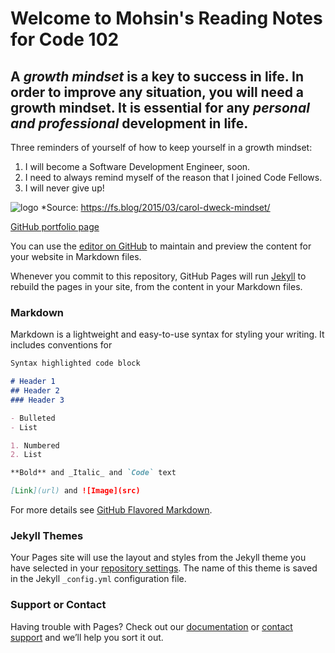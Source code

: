 # Welcome to Mohsin's Reading Notes for Code 102

## **A _growth mindset_ is a key to success in life. In order to improve any situation, you will need a growth mindset. It is essential for any _personal and professional_ development in life.**

Three reminders of yourself of how to keep yourself in a growth mindset: 
1. I will become a Software Development Engineer, soon. 
2. I need to always remind myself of the reason that I joined Code Fellows.
3. I will never give up! 

![logo](https://149366099.v2.pressablecdn.com/wp-content/uploads/2015/02/Carol-Dweck-Two-Mindsets.jpg)
*Source: https://fs.blog/2015/03/carol-dweck-mindset/

[GitHub portfolio page](https://github.com/mbehi)

You can use the [editor on GitHub](https://github.com/mbehi/reading-notes/edit/main/README.md) to maintain and preview the content for your website in Markdown files.

Whenever you commit to this repository, GitHub Pages will run [Jekyll](https://jekyllrb.com/) to rebuild the pages in your site, from the content in your Markdown files.

### Markdown

Markdown is a lightweight and easy-to-use syntax for styling your writing. It includes conventions for

```markdown
Syntax highlighted code block

# Header 1
## Header 2
### Header 3

- Bulleted
- List

1. Numbered
2. List

**Bold** and _Italic_ and `Code` text

[Link](url) and ![Image](src)
```

For more details see [GitHub Flavored Markdown](https://guides.github.com/features/mastering-markdown/).

### Jekyll Themes

Your Pages site will use the layout and styles from the Jekyll theme you have selected in your [repository settings](https://github.com/mbehi/reading-notes/settings). The name of this theme is saved in the Jekyll `_config.yml` configuration file.

### Support or Contact

Having trouble with Pages? Check out our [documentation](https://docs.github.com/categories/github-pages-basics/) or [contact support](https://github.com/contact) and we’ll help you sort it out.
